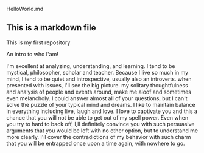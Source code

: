  
HelloWorld.md

## This is a markdown file
This is my first repository

An intro to who I'am!

I'm excellent at analyzing, understanding, and learning. I tend to be mystical, philosopher, scholar and teacher.
Because I live so much in my mind, I tend to be quiet and introspective, usually also an introverts. when presented with issues, I'll see the big picture. my solitary thoughtfulness and analysis of people and events around, make me aloof and sometimes even melancholy. I could answer almost all of your questions, but I can't solve the puzzle of your typical mind and dreams. I like to maintain balance in everything including live, laugh and love. I love to captivate you and this a chance that you will not be able to get out of my spell power. Even when you try to hard to back off, I,ll definitely convince you with such persuasive arguments that you would be left with no other option, but to understand me more clearly. I'll cover the contradictions of my behavior with such charm that you will be entrapped once upon a time again, with nowhere to go.
